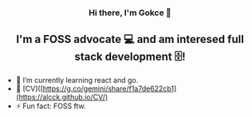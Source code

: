 
<h3 align="center">
Hi there, I'm Gokce</a> 👋
</h3>

<h2 align="center">
I'm a FOSS advocate 💻 and am interesed full stack development 🗄️!
</h2> 

- 🔭 I’m currently learning react and go.
- 🌱 [CV]([https://g.co/gemini/share/f1a7de622cb1](https://alcck.github.io/CV/)
- ⚡ Fun fact: FOSS ftw.

